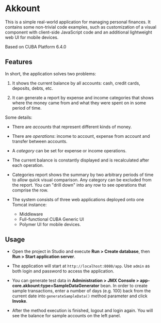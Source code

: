 Akkount
=======

This is a simple real-world application for managing personal finances. It contains some non-trivial code examples, such as customization of a visual component with client-side JavaScript code and an additional lightweight web UI for mobile devices.

Based on CUBA Platform 6.4.0

Features
--------

In short, the application solves two problems:

 1. It shows the current balance by all accounts: cash, credit cards, deposits, debts, etc.

 2. It can generate a report by expense and income categories that shows where the money came from and what they were spent on in some period of time.

Some details:

* There are _accounts_ that represent different kinds of money.

* There are _operations_: income to account, expense from account and transfer between accounts.

* A _category_ can be set for expense or income operations.

* The current balance is constantly displayed and is recalculated after each operation.

* Categories report shows the summary by two arbitrary periods of time to allow quick visual comparison. Any category can be excluded from the report. You can "drill down" into any row to see operations that comprise the row.

* The system consists of three web applications deployed onto one Tomcat instance:   
   
    - Middleware   
    - Full-functional CUBA Generic UI
    - Polymer UI for mobile devices. 

Usage
-----

- Open the project in Studio and execute **Run > Create database**, then **Run > Start application server**. 

- The application will start at `http://localhost:8080/app`. Use `admin` as both login and password to access the application. 

- You can generate test data in **Administration > JMX Console > app-core.akkount:type=SampleDataGenerator** bean. In order to create sample transactions, enter a number of days (e.g. 100) back from the current date into `generateSampleData()` method parameter and click **Invoke**. 

- After the method execution is finished, logout and login again. You will see the balance for sample accounts on the left panel.
